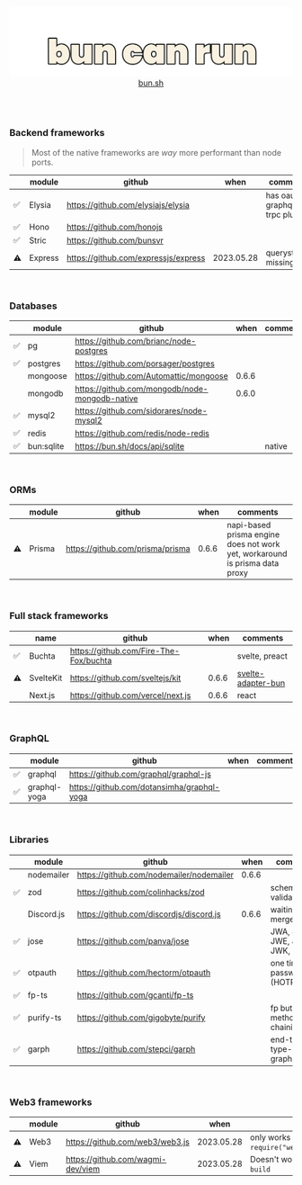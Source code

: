 <a href="https://bun.sh">
<p align="center">
  <img src="https://raw.githubusercontent.com/emastho/bun-can-run/main/bun.svg" alt="Bun logo" /><br/>
  bun.sh
</p>
</a>
<br /><br />

### Backend frameworks
> Most of the native frameworks are *way* more performant than node ports.

||module|github|when|comments|
|--|--|--|--|--|
|✅| Elysia | https://github.com/elysiajs/elysia | | has oauth2, graphql, trpc plugins
|✅|Hono|https://github.com/honojs|
|✅|Stric|https://github.com/bunsvr|
|⚠️|Express|https://github.com/expressjs/express|2023.05.28|querystrings missing|

<br />

### Databases
|| module |  github | when | comments |
|--|--|--|--|--|
|✅| pg | https://github.com/brianc/node-postgres |
|✅|postgres|https://github.com/porsager/postgres|
||mongoose|https://github.com/Automattic/mongoose| 0.6.6
||mongodb|https://github.com/mongodb/node-mongodb-native| 0.6.0
|✅|mysql2|https://github.com/sidorares/node-mysql2|
|✅|redis|https://github.com/redis/node-redis|
|✅|bun:sqlite|https://bun.sh/docs/api/sqlite||native

<br />

### ORMs
||module|github|when|comments|
|--|--|--|--|--|
|⚠️|Prisma|https://github.com/prisma/prisma|0.6.6|napi-based prisma engine does not work yet, workaround is prisma data proxy|

<br />

### Full stack frameworks
||name|github|when|comments|
|--|--|--|--|--|
|✅|Buchta|https://github.com/Fire-The-Fox/buchta||svelte, preact
|⚠️|SvelteKit|https://github.com/sveltejs/kit|0.6.6|[svelte-adapter-bun](https://github.com/gornostay25/svelte-adapter-bun)
||Next.js|https://github.com/vercel/next.js|0.6.6|react

<br />

### GraphQL
||module|github|when|comments|
|--|--|--|--|--|
|✅|graphql|https://github.com/graphql/graphql-js|
|✅|graphql-yoga|https://github.com/dotansimha/graphql-yoga|

<br />

### Libraries
|| module |  github | when | comments |
|--|--|--|--|--|
||nodemailer|https://github.com/nodemailer/nodemailer|0.6.6|
|✅|zod|https://github.com/colinhacks/zod||schema validation
|| Discord.js | https://github.com/discordjs/discord.js | 0.6.6 | waiting for pr merge |
|✅|jose|https://github.com/panva/jose||JWA, JWS, JWE, JWT, JWK, JWKS|
|✅|otpauth|https://github.com/hectorm/otpauth||one time password (HOTP/TOTP)
|✅| fp-ts | https://github.com/gcanti/fp-ts ||
|✅|purify-ts|https://github.com/gigobyte/purify||fp but with method chaining|
|✅|garph|https://github.com/stepci/garph||end-to-end type-safe graphql

<br />

### Web3 frameworks
|| module |  github | when | comments |
|--|--|--|--|--|
|⚠️| Web3 | https://github.com/web3/web3.js |2023.05.28| only works if required `const Web3 = require("web3/dist/web3.min.js");`
|⚠️| Viem | https://github.com/wagmi-dev/viem |2023.05.28| Doesn't work unless used with `bun build`
